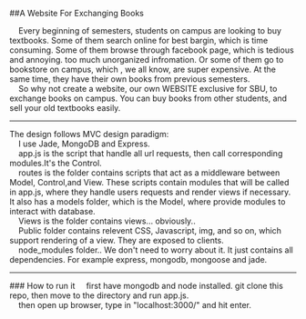 ##A Website For Exchanging Books

&nbsp;&nbsp;&nbsp;&nbsp;Every beginning of semesters, students on campus are looking to buy textbooks. Some of them search online for best bargin, which is time consuming. Some of them browse through facebook page, which is tedious and annoying. too much unorganized infromation. Or some of them go to bookstore on campus, which , we all know, are super expensive. At the same time, they have their own books from previous semesters.<br>
&nbsp;&nbsp;&nbsp;&nbsp;So why not create a website, our own WEBSITE exclusive for SBU, to exchange books on campus. You can buy books from other students, and sell your old textbooks easily.
<hr>
The design follows MVC design paradigm:<br>
&nbsp;&nbsp;&nbsp;&nbsp;I use Jade, MongoDB and Express.<br>
&nbsp;&nbsp;&nbsp;&nbsp;app.js is the script that handle all url requests, then call corresponding modules.It's the Control.<br>
&nbsp;&nbsp;&nbsp;&nbsp;routes is the folder contains scripts that act as a middleware between Model, Control,and View. These scripts contain modules that will be called in app.js, where they handle users requests and render views if necessary. It also has a models folder, which is the Model, where provide modules to interact with database.<br>
&nbsp;&nbsp;&nbsp;&nbsp;Views is the folder contains views... obviously..<br>
&nbsp;&nbsp;&nbsp;&nbsp;Public folder contains relevent CSS, Javascript, img, and so on, which support rendering of a view. They are exposed to clients.<br>
&nbsp;&nbsp;&nbsp;&nbsp;node_modules folder.. We don't need to worry about it. It just contains all dependencies. For example express, mongodb, mongoose and jade.<br>
<hr>
### How to run it
&nbsp;&nbsp;&nbsp;&nbsp;first have mongodb and node installed. git clone this repo, then move to the directory and run app.js. <br>
&nbsp;&nbsp;&nbsp;&nbsp;then open up browser, type in "localhost:3000/" and hit enter.
